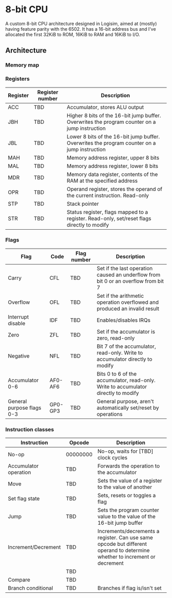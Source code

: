 # 8-bit CPU

A custom 8-bit CPU architecture designed in Logisim, aimed at (mostly) having feature parity with the 6502. It has a 16-bit address bus and I've allocated the first 32KiB to ROM, 16KiB to RAM and 16KiB to I/O.
## Architecture
### Memory map

### Registers
| Register | Register number | Description                                                                                   |
| -------- | --------------- | --------------------------------------------------------------------------------------------- |
| ACC      | TBD             | Accumulator, stores ALU output                                                                |
| JBH      | TBD             | Higher 8 bits of the 16-bit jump buffer. Overwrites the program counter on a jump instruction |
| JBL      | TBD             | Lower 8 bits of the 16-bit jump buffer. Overwrites the program counter on a jump instruction  |
| MAH      | TBD             | Memory address register, upper 8 bits                                                         |
| MAL      | TBD             | Memory address register, lower 8 bits                                                         |
| MDR      | TBD             | Memory data register, contents of the RAM at the specified address                            |
| OPR      | TBD             | Operand register, stores the operand of the current instruction. Read-only                    |
| STP      | TBD             | Stack pointer                                                                                 |
| STR      | TBD             | Status register, flags mapped to a register. Read-only, set/reset flags directly to modify    |
### Flags
| Flag                      | Code    | Flag number | Description                                                                        |
| ------------------------- | ------- | ----------- | ---------------------------------------------------------------------------------- |
| Carry                     | CFL     | TBD         | Set if the last operation caused an underflow from bit 0 or an overflow from bit 7 |
| Overflow                  | OFL     | TBD         | Set if the arithmetic operation overflowed and produced an invalid result          |
| Interrupt disable         | IDF     | TBD         | Enables/disables IRQs                                                              |
| Zero                      | ZFL     | TBD         | Set if the accumulator is zero, read-only                                          |
| Negative                  | NFL     | TBD         | Bit 7 of the accumulator, read-only. Write to accumulator directly to modify       |
| Accumulator 0-6           | AF0-AF6 | TBD         | Bits 0 to 6 of the accumulator, read-only. Write to accumulator directly to modify |
| General purpose flags 0-3 | GP0-GP3 | TBD         | General purpose, aren't automatically set/reset by operations                      |
### Instruction classes
| Instruction           | Opcode   | Description                                                                                                                |
| --------------------- | -------- | -------------------------------------------------------------------------------------------------------------------------- |
| No-op                 | 00000000 | No-op, waits for \[TBD] clock cycles                                                                                       |
| Accumulator operation | TBD      | Forwards the operation to the accumulator                                                                                  |
| Move                  | TBD      | Sets the value of a register to the value of another                                                                       |
| Set flag state        | TBD      | Sets, resets or toggles a flag                                                                                             |
| Jump                  | TBD      | Sets the program counter value to the value of the 16-bit jump buffer                                                      |
| Increment/Decrement   | TBD      | Increments/decrements a register. Can use same opcode but different operand to determine whether to increment or decrement |
|                       | TBD      |                                                                                                                            |
| Compare               | TBD      |                                                                                                                            |
| Branch conditional    | TBD      | Branches if flag is/isn't set                                                                                              |
